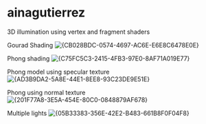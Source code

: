 # ainagutierrez
3D illumination using vertex and fragment shaders

Gourad Shading
![{CB028BDC-0574-4697-AC6E-E6E8C6478E0E}](https://github.com/user-attachments/assets/b41c1962-73a6-4442-a44d-83f0f7c57215)

Phong shading
![{C75FC5C3-2415-4FB3-97E0-8AF71A019E77}](https://github.com/user-attachments/assets/e839925f-9dad-4c81-8a9f-ba2d1e67029a)

Phong model using specular texture
![{AD3B9DA2-5A8E-44E1-8EE8-93C23DE9E51E}](https://github.com/user-attachments/assets/d561d2d7-d9ea-48ed-9ff5-ed31afad781e)


Phong using normal texture
![{201F77A8-3E5A-454E-80C0-0848879AF678}](https://github.com/user-attachments/assets/2ba6e618-535e-4934-a19b-f5cdf42f1d38)

Multiple lights
![{05B33383-356E-42E2-B483-661B8F0F04F8}](https://github.com/user-attachments/assets/477e6600-3ff6-471c-86f2-4be3213b77ce)


